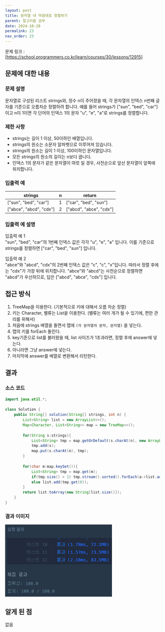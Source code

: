 ```yaml
---
layout: post
title: 문자열 내 마음대로 정렬하기
parent: 알고리즘 공부
date: 2024-10-20
permalink: 23
nav_order: 23
---
```


문제 링크 : [https://school.programmers.co.kr/learn/courses/30/lessons/12915]

## 문제에 대한 내용

### 문제 설명

문자열로 구성된 리스트 strings와, 정수 n이 주어졌을 때, 각 문자열의 인덱스 n번째 글자를 기준으로 오름차순 정렬하려 합니다. 예를 들어 strings가 ["sun", "bed", "car"]이고 n이 1이면 각 단어의 인덱스 1의 문자 "u", "e", "a"로 strings를 정렬합니다.

### 제한 사항

- strings는 길이 1 이상, 50이하인 배열입니다.
- strings의 원소는 소문자 알파벳으로 이루어져 있습니다.
- strings의 원소는 길이 1 이상, 100이하인 문자열입니다.
- 모든 strings의 원소의 길이는 n보다 큽니다.
- 인덱스 1의 문자가 같은 문자열이 여럿 일 경우, 사전순으로 앞선 문자열이 앞쪽에 위치합니다.

### 입출력 예

| strings                 | n   | return                  |
| ----------------------- | --- | ----------------------- |
| ["sun", "bed", "car"]   | 1   | ["car", "bed", "sun"]   |
| ["abce", "abcd", "cdx"] | 2   | ["abcd", "abce", "cdx"] |

### 입출력 예 설명

입출력 예 1  
"sun", "bed", "car"의 1번째 인덱스 값은 각각 "u", "e", "a" 입니다. 이를 기준으로 strings를 정렬하면 ["car", "bed", "sun"] 입니다.

입출력 예 2  
"abce"와 "abcd", "cdx"의 2번째 인덱스 값은 "c", "c", "x"입니다. 따라서 정렬 후에는 "cdx"가 가장 뒤에 위치합니다. "abce"와 "abcd"는 사전순으로 정렬하면 "abcd"가 우선하므로, 답은 ["abcd", "abce", "cdx"] 입니다.

## 접근 방식

1. TreeMap을 이용한다. (기본적으로 키에 대해서 오름 차순 정렬)
1. 키는 Character, 밸류는 List<String>을 이용한다. (밸류는 여러 개가 될 수 있기에, 편한 관리를 위해서)
1. 처음에 strings 배열을 돌면서 맵에 `(각 문자열의 문자, 문자열)` 을 넣는다.
1. 맵의 키를 forEach 돌린다.
1. key기준으로 list를 불러왔을 때, list 사이즈가 1초과라면, 정렬 후에 answer에 넣는다.
1. 아니라면 그냥 answer에 넣는다.
1. 마지막에 answer를 배열로 변환해서 리턴한다.

## 결과

### 소스 코드

```java
import java.util.*;

class Solution {
    public String[] solution(String[] strings, int n) {
        List<String> list = new ArrayList<>();
        Map<Character, List<String>> map = new TreeMap<>();

        for(String s:strings){
            List<String> tmp = map.getOrDefault(s.charAt(n), new ArrayList<>());
            tmp.add(s);
            map.put(s.charAt(n), tmp);
        }

        for(char m:map.keySet()){
            List<String> tmp = map.get(m);
            if(tmp.size() > 1) tmp.stream().sorted().forEach(a->list.add(a));
            else list.add(tmp.get(0));
        }
        return list.toArray(new String[list.size()]);
    }
}
```

### 결과 이미지

![alt text](/공부/알고리즘-공부/image-33.png)

## 알게 된 점

없음

[https://school.programmers.co.kr/learn/courses/30/lessons/12915]: https://school.programmers.co.kr/learn/courses/30/lessons/12915

